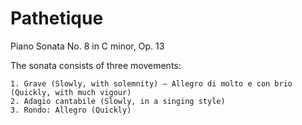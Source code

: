 # Pathetique
Piano Sonata No. 8 in C minor, Op. 13

The sonata consists of three movements:

    1. Grave (Slowly, with solemnity) – Allegro di molto e con brio (Quickly, with much vigour)
    2. Adagio cantabile (Slowly, in a singing style)
    3. Rondo: Allegro (Quickly)


